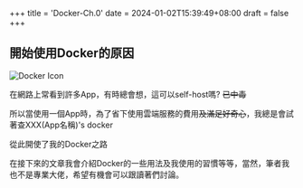 +++
title = 'Docker-Ch.0'
date = 2024-01-02T15:39:49+08:00
draft = false
+++
## 開始使用Docker的原因

![Docker Icon](../../docker.png)

在網路上常看到許多App，有時總會想，這可以self-host嗎? ~~已中毒~~

所以當使用一個App時，為了省下使用雲端服務的費用~~及滿足好奇心~~，我總是會試著查XXX(App名稱)'s docker

從此開使了我的Docker之路

在接下來的文章我會介紹Docker的一些用法及我使用的習慣等等，當然，筆者我也不是專業大佬，希望有機會可以跟讀著們討論。
